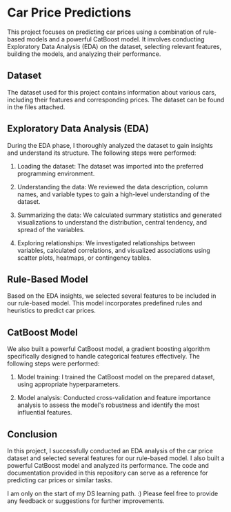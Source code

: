# Car Price Predictions

This project focuses on predicting car prices using a combination of rule-based models and a powerful CatBoost model. It involves conducting Exploratory Data Analysis (EDA) on the dataset, selecting relevant features, building the models, and analyzing their performance.

## Dataset

The dataset used for this project contains information about various cars, including their features and corresponding prices. The dataset can be found in the files attached.

## Exploratory Data Analysis (EDA)

During the EDA phase, I thoroughly analyzed the dataset to gain insights and understand its structure. The following steps were performed:

1. Loading the dataset: The dataset was imported into the preferred programming environment.

2. Understanding the data: We reviewed the data description, column names, and variable types to gain a high-level understanding of the dataset.

3. Summarizing the data: We calculated summary statistics and generated visualizations to understand the distribution, central tendency, and spread of the variables.

4. Exploring relationships: We investigated relationships between variables, calculated correlations, and visualized associations using scatter plots, heatmaps, or contingency tables.

## Rule-Based Model

Based on the EDA insights, we selected several features to be included in our rule-based model. This model incorporates predefined rules and heuristics to predict car prices.

## CatBoost Model

We also built a powerful CatBoost model, a gradient boosting algorithm specifically designed to handle categorical features effectively. The following steps were performed:

1. Model training: I trained the CatBoost model on the prepared dataset, using appropriate hyperparameters.

2. Model analysis: Conducted cross-validation and feature importance analysis to assess the model's robustness and identify the most influential features.

## Conclusion

In this project, I successfully conducted an EDA analysis of the car price dataset and selected several features for our rule-based model. I also built a powerful CatBoost model and analyzed its performance. The code and documentation provided in this repository can serve as a reference for predicting car prices or similar tasks.

I am only on the start of my DS learning path. :) Please feel free to provide any feedback or suggestions for further improvements.
